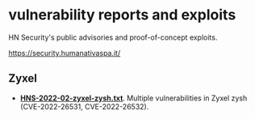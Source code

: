 # vulnerability reports and exploits

HN Security's public advisories and proof-of-concept exploits.

https://security.humanativaspa.it/

## Zyxel
* [**HNS-2022-02-zyxel-zysh.txt**](https://github.com/hnsecurity/vulns/blob/main/HNS-2022-02-zyxel-zysh.txt). Multiple vulnerabilities in Zyxel zysh (CVE-2022-26531, CVE-2022-26532).
